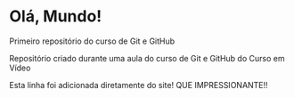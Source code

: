# Olá, Mundo!
 Primeiro repositório do curso de Git e GitHub

 Repositório criado durante uma aula do curso de Git e GitHub do
 Curso em Vídeo
 
 Esta linha foi adicionada diretamente do site! 
 QUE IMPRESSIONANTE!!
